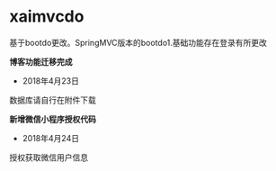 # xaimvcdo
基于bootdo更改。SpringMVC版本的bootdo1.基础功能存在登录有所更改

 **博客功能迁移完成** 
- 2018年4月23日

数据库请自行在附件下载

 **新增微信小程序授权代码** 
- 2018年4月24日

授权获取微信用户信息